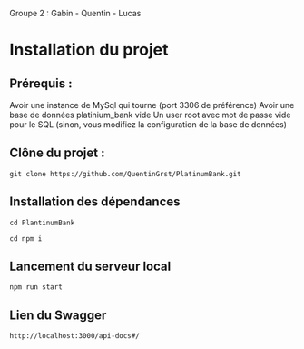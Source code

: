 Groupe 2 : Gabin - Quentin - Lucas

# Installation du projet

## Prérequis :

Avoir une instance de MySql qui tourne (port 3306 de préférence)
Avoir une base de données platinium_bank vide
Un user root avec mot de passe vide pour le SQL (sinon, vous modifiez la configuration de la base de données)

## Clône du projet :

`git clone https://github.com/QuentinGrst/PlatinumBank.git`

## Installation des dépendances 

 `cd PlantinumBank`  
 
 `cd npm i`

## Lancement du serveur local 

`npm run start`

## Lien du Swagger

`http://localhost:3000/api-docs#/`
